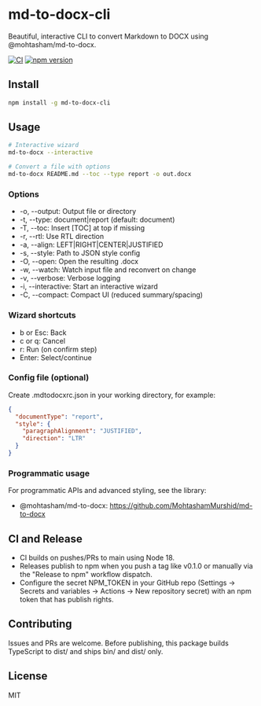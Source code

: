 # md-to-docx-cli

Beautiful, interactive CLI to convert Markdown to DOCX using @mohtasham/md-to-docx.

[![CI](https://github.com/MohtashamMurshid/md-to-docx-cli/actions/workflows/ci.yml/badge.svg)](https://github.com/MohtashamMurshid/md-to-docx-cli/actions/workflows/ci.yml)
[![npm version](https://img.shields.io/npm/v/md-to-docx-cli.svg)](https://www.npmjs.com/package/md-to-docx-cli)

## Install

```bash
npm install -g md-to-docx-cli
```

## Usage

```bash
# Interactive wizard
md-to-docx --interactive

# Convert a file with options
md-to-docx README.md --toc --type report -o out.docx
```

### Options

- -o, --output: Output file or directory
- -t, --type: document|report (default: document)
- -T, --toc: Insert [TOC] at top if missing
- -r, --rtl: Use RTL direction
- -a, --align: LEFT|RIGHT|CENTER|JUSTIFIED
- -s, --style: Path to JSON style config
- -O, --open: Open the resulting .docx
- -w, --watch: Watch input file and reconvert on change
- -v, --verbose: Verbose logging
- -i, --interactive: Start an interactive wizard
- -C, --compact: Compact UI (reduced summary/spacing)

### Wizard shortcuts

- b or Esc: Back
- c or q: Cancel
- r: Run (on confirm step)
- Enter: Select/continue

### Config file (optional)

Create .mdtodocxrc.json in your working directory, for example:

```json
{
  "documentType": "report",
  "style": {
    "paragraphAlignment": "JUSTIFIED",
    "direction": "LTR"
  }
}
```

### Programmatic usage

For programmatic APIs and advanced styling, see the library:

- @mohtasham/md-to-docx: https://github.com/MohtashamMurshid/md-to-docx

## CI and Release

- CI builds on pushes/PRs to main using Node 18.
- Releases publish to npm when you push a tag like v0.1.0 or manually via the "Release to npm" workflow dispatch.
- Configure the secret NPM_TOKEN in your GitHub repo (Settings → Secrets and variables → Actions → New repository secret) with an npm token that has publish rights.

## Contributing

Issues and PRs are welcome. Before publishing, this package builds TypeScript to dist/ and ships bin/ and dist/ only.

## License

MIT
